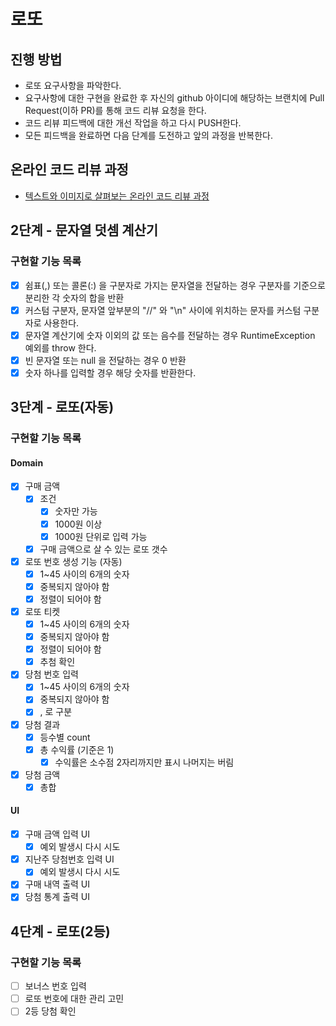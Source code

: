 # 로또
## 진행 방법
* 로또 요구사항을 파악한다.
* 요구사항에 대한 구현을 완료한 후 자신의 github 아이디에 해당하는 브랜치에 Pull Request(이하 PR)를 통해 코드 리뷰 요청을 한다.
* 코드 리뷰 피드백에 대한 개선 작업을 하고 다시 PUSH한다.
* 모든 피드백을 완료하면 다음 단계를 도전하고 앞의 과정을 반복한다.

## 온라인 코드 리뷰 과정
* [텍스트와 이미지로 살펴보는 온라인 코드 리뷰 과정](https://github.com/next-step/nextstep-docs/tree/master/codereview)

## 2단계 - 문자열 덧셈 계산기 

### 구현할 기능 목록
- [x] 쉼표(,) 또는 콜론(:) 을 구분자로 가지는 문자열을 전달하는 경우 구분자를 기준으로 분리한 각 숫자의 합을 반환
- [x] 커스텀 구분자, 문자열 앞부분의 "//" 와 "\n" 사이에 위치하는 문자를 커스텀 구분자로 사용한다.
- [x] 문자열 계산기에 숫자 이외의 값 또는 음수를 전달하는 경우 RuntimeException 예외를 throw 한다.
- [x] 빈 문자열 또는 null 을 전달하는 경우 0 반환
- [x] 숫자 하나를 입력할 경우 해당 숫자를 반환한다.

## 3단계 - 로또(자동)

### 구현할 기능 목록

#### Domain
- [x] 구매 금액
    - [x] 조건  
        - [x] 숫자만 가능
        - [x] 1000원 이상
        - [x] 1000원 단위로 입력 가능
    - [x] 구매 금액으로 살 수 있는 로또 갯수
- [x] 로또 번호 생성 기능 (자동)
    - [x] 1~45 사이의 6개의 숫자
    - [x] 중복되지 않아야 함
    - [x] 정렬이 되어야 함
- [x] 로또 티켓
    - [x] 1~45 사이의 6개의 숫자 
    - [x] 중복되지 않아야 함
    - [x] 정렬이 되어야 함
    - [x] 추첨 확인
- [x] 당첨 번호 입력
    - [x] 1~45 사이의 6개의 숫자
    - [x] 중복되지 않아야 함
    - [x] , 로 구분
- [x] 당첨 결과
    - [x] 등수별 count
    - [x] 총 수익률 (기준은 1)
        - [x] 수익률은 소수점 2자리까지만 표시 나머지는 버림 
- [x] 당첨 금액
    - [x] 총합

#### UI
- [x] 구매 금액 입력 UI
    - [x] 예외 발생시 다시 시도
- [x] 지난주 당첨번호 입력 UI
    - [x] 예외 발생시 다시 시도
- [x] 구매 내역 출력 UI
- [x] 당첨 통계 출력 UI

## 4단계 - 로또(2등)

### 구현할 기능 목록
- [ ] 보너스 번호 입력
- [ ] 로또 번호에 대한 관리 고민
- [ ] 2등 당첨 확인
